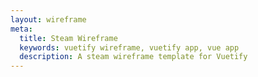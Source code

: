 ```yaml
---
layout: wireframe
meta:
  title: Steam Wireframe
  keywords: vuetify wireframe, vuetify app, vue app
  description: A steam wireframe template for Vuetify
---
```

<script setup>
  import Steam from '@/examples/wireframes/steam.vue'
</script>

<steam />
